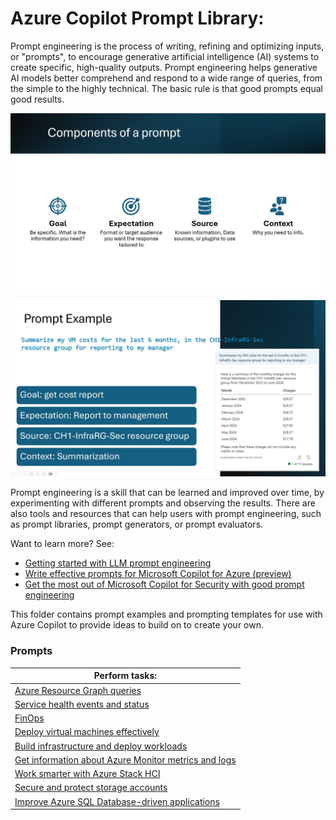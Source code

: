# Azure Copilot Prompt Library:

Prompt engineering is the process of writing, refining and optimizing inputs, or "prompts", to encourage generative artificial intelligence (AI) systems to create specific, high-quality outputs. Prompt engineering helps generative AI models better comprehend and respond to a wide range of queries, from the simple to the highly technical. The basic rule is that good prompts equal good results.

![alt text](images/component-prompt.jpg)

![alt text](images/promp-example.jpg)

Prompt engineering is a skill that can be learned and improved over time, by experimenting with different prompts and observing the results. There are also tools and resources that can help users with prompt engineering, such as prompt libraries, prompt generators, or prompt evaluators.

Want to learn more? See:
* [Getting started with LLM prompt engineering](https://learn.microsoft.com/ai/playbook/technology-guidance/generative-ai/working-with-llms/prompt-engineering?WT.mc_id=modinfra-134800-pierrer)
* [Write effective prompts for Microsoft Copilot for Azure (preview)](https://learn.microsoft.com/azure/copilot/write-effective-prompts?WT.mc_id=modinfra-134800-pierrer)
* [Get the most out of Microsoft Copilot for Security with good prompt engineering](https://www.microsoft.com/security/blog/2024/02/21/get-the-most-out-of-microsoft-copilot-for-security-with-good-prompt-engineering/?WT.mc_id=modinfra-134800-pierrer)

This folder contains prompt examples and prompting templates for use with Azure Copilot to provide ideas to build on to create your own.

### Prompts

| Perform tasks: |
| -------- |
| [Azure Resource Graph queries]() |
| [Service health events and status]() |
| [FinOps]() |
| [Deploy virtual machines effectively]() |
| [Build infrastructure and deploy workloads]() |
| [Get information about Azure Monitor metrics and logs]() |
| [Work smarter with Azure Stack HCI]() |
| [Secure and protect storage accounts]() |
| [Improve Azure SQL Database-driven applications]() |
<br>
</table>

